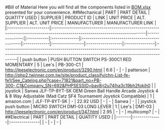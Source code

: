 #Bill of Material
Here you will find all the components listed in [BOM.xlsx](BOM.xlsx) presented for your convenience.
##Mechanical
| PART                 | PART DETAIL                                                                                                                  |   QUATITY USED | SUPPLIER   | PRODUCT ID    | LINK                                           | UNIT PRICE   | ALT. SUPPLIER   | ALT. UNIT PRICE   | MANUFACTURER   | MANUFACTURER LINK                                                                                                                                                  |
|:---------------------|:-----------------------------------------------------------------------------------------------------------------------------|---------------:|:-----------|:--------------|:-----------------------------------------------|:-------------|:----------------|:------------------|:---------------|:-------------------------------------------------------------------------------------------------------------------------------------------------------------------|
| push button          | PUSH BUTTON SWITCH PS-300C1 RED MOMENTARY                                                                                    |              5 | Lee's      | PB-300-C1     | http://leeselectronic.com/en/product/3290.html | 6.6          | -               | -                 | patterson      | http://php2.twinner.com.tw/site/product_classify/chn-List-fe-fe1/See_Catelog.php?case=71821&part_no=PB-300-,C1&Company_SN=692&PHPSESSID=bav8rj2u74lha3c19bh2fokih0 |
| joystick             | Sanwa JLF-TP-8YT-SK OEM Green Ball Handle Arcade Joystick 4 & 8 Way Adjustable (Mad Catz SF4 Tournament Joystick Compatible) |              1 | amazon.com | JLF-TP-8YT-SK | -                                              | 22.92 USD    | -               | -                 | Sanwa          | -                                                                                                                                                                  |
| joystick push button | MICRO SWITCH DM1-03 LONG LEVER                                                                                               |              1 | Lee's      | DM1-03        | http://leeselectronic.com/en/product/347.html  | 2.95         | -               | -                 | multicomp?     | -                                                                                                                                                                  |
##Electrical
| PART   | PART DETAIL   | QUATITY USED   |
|:-------|:--------------|:---------------|
| -      | -             | -              |